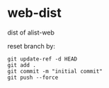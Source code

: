 # web-dist
dist of alist-web

reset branch by:

```shell
git update-ref -d HEAD
git add .
git commit -m "initial commit"
git push --force
```